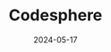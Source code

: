 ---  
layout: startup_page  
title: "Codesphere"  
id: "codesphere.com"  
permalink: "/codespherecodesphere.com05172024/"  
website: "https://codesphere.com/"  
funding_round: "Series A"  
funding_amount: "$18M"  
investors: "Creandum"  
about: "Codesphere provides software that enables developers to customize existing cloud services, focusing on cost efficiency, particularly when using LLMs, and improved collaboration for developer teams. The platform offers 'air-gapped' and 'on-prem' service options, allowing companies to use applications without internet connection or host on their own servers. This addresses the needs of both traditional enterprises and modern software companies."  
markets: "Cloud Computing, Software Development, Developer Tools, Productivity Tools, SaaS, Software, Software Engineering, Web Apps, Web Development"  
hq: "Redwood City, California, United States"  
founded_year: "2020"  
linkedin: "https://www.linkedin.com/company/codesphere-inc"  
twitter: "https://twitter.com/CodesphereCloud"  
instagram: ""  
facebook: "https://www.facebook.com/Codesphere.cloud"  
crunchbase: "https://www.crunchbase.com/organization/codesphere"  
pitchbook: "https://pitchbook.com/profiles/company/459015-31"  

date_display: "17-May-2024"  
date: "2024-05-17"

# SEO Optimization  
meta_title: "Codesphere - Series A Funding ($18M)"  
meta_description: "Codesphere, Codesphere provides software that enables developers to customize existing cloud services, focusing on cost efficiency, particularly when using LLMs, ..."  
meta_keywords: "Codesphere, Cloud Computing, Software Development, Developer Tools, Productivity Tools, SaaS, Software, Software Engineering, Web Apps, Web Development, Series A funding"  
canonical_url: "https://startup.projectstartups.com/codespherecodesphere.com05172024/"  
---